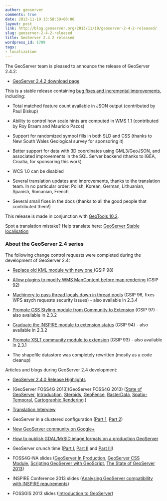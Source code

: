 ```yaml
---
author: geoserver
comments: true
date: 2013-11-19 13:58:59+00:00
layout: post
link: http://blog.geoserver.org/2013/11/19/geoserver-2-4-2-released/
slug: geoserver-2-4-2-released
title: GeoServer 2.4.2 released
wordpress_id: 1709
tags:
- localization
---
```


The GeoServer team is pleased to announce the release of GeoServer 2.4.2:



	
  * [GeoServer 2.4.2 download page](http://geoserver.org/display/GEOS/GeoServer+2.4.2)


This is a stable release containing [bug fixes and incremental improvements](http://jira.codehaus.org/secure/ReleaseNote.jspa?projectId=10311&version=19613), including:



	
  * Total matched feature count available in JSON output (contributed by Paul Biskup)

	
  * Ability to control how scale hints are computed in WMS 1.1 (contributed by Roy Braam and Mauricio Pazos)

	
  * Support for randomized symbol fills in both SLD and CSS (thanks to New South Wales Geological survey for sponsoring it)

	
  * Better support for data with 3D coordinates using GML3/GeoJSON, and associated improvements in the SQL Server backend (thanks to IGEA, Croatia, for sponsoring this work)

	
  * WCS 1.0 can be disabled

	
  * Several translation updates and improvements, thanks to the translation team. In no particular order: Polish, Korean, German, Lithuanian, Spanish, Romanian, French

	
  * Several small fixes in the docs (thanks to all the good people that contributed them!)


This release is made in conjunction with [GeoTools 10.2](http://geotoolsnews.blogspot.it/2013/11/geotools-102-released.html).

Spot a translation mistake? Help translate here: [GeoServer Stable localisation](https://www.transifex.com/projects/p/geoserver_stable/)


### About the GeoServer 2.4 series


The following change control requests were completed during the development of GeoServer 2.4:



	
  * [Replace old KML module with new one ](http://geoserver.org/display/GEOS/GSIP+98+-+replace+old+KML+module+with+new+one)(GSIP 98)

	
  * [Allow plugins to modify WMS MapContent before map rendering](http://geoserver.org/display/GEOS/GSIP+92+-+Allow+plugins+to+modify+WMS+MapContent+before+map+rendering) (GSIP 92)

	
  * [Machinery to pass thread locals down in thread pools](http://geoserver.org/display/GEOS/GSIP+96+-+Machinery+to+pass+thread+locals+down+in+thread+pools) (GSIP 96, fixes WPS asych requests security issues) - also available in 2.3.4

	
  * [Promote CSS Styling module from Community to Extension](http://geoserver.org/display/GEOS/GSIP+97+-+Promote+CSS+Styling+module+from+Community+to+Extension) (GSIP 97) - also available in 2.3.2

	
  * [Graduate the INSPIRE module to extension status](http://geoserver.org/display/GEOS/GSIP+94+-+Graduate+the+INSPIRE+module+to+extension+status) (GSIP 94) - also available in 2.3.2

	
  * [Promote XSLT community module to extension](http://geoserver.org/display/GEOS/GSIP+93+promote+XSLT+community+module+to+extension) (GSIP 93) - also available in 2.3.1

	
  * The shapefile datastore was completely rewritten (mostly as a code cleanup)


Articles and blogs during GeoServer 2.4 development:

	
  * [GeoServer 2.4.0 Release Highlights](http://blog.geoserver.org/2013/10/02/geoserver-2-4-0-release-highlights/)

	
  * [GeoServer FOSS4G 2013](GeoServer FOSS4G 2013) ([State of GeoServer](http://www.slideshare.net/jgarnett/state-of-geo-server-foss4g-2013-26387643), [Introduction](http://www.slideshare.net/geosolutions/geoserver-an-introduction-for-beginners), [Steroids](https://www.slideshare.net/geosolutions/gs-steroids-sgiannecfoss4g20130103), [GeoFence](https://www.slideshare.net/geosolutions/advanced-geoserver-security-with-geofence), [RasterData](https://www.slideshare.net/geosolutions/raster-data-in-geoserver-and-geotools-achievements-issues-and-future-developments-27175325), [Spatio-Temporal](https://www.slideshare.net/geosolutions/geoserver-for-spatiotemporal-data-handling-with-examples-for-metoc-and-remote-sensing), [Cartographic Rendering](https://www.slideshare.net/geosolutions/advanced-cartographic-map-rendering-in-geoserver-27175092) )

	
  * [Translation Interview](http://blog.geoserver.org/2013/09/03/geoserver-translation-interview/)

	
  * GeoServer in a clustered configuration ([Part 1](http://blog.opengeo.org/2013/04/18/geoserver-in-a-clustered-configuration-part-1/), [Part 2](http://blog.opengeo.org/2013/04/30/geoserver-in-a-clustered-configuration-part-2/))

	
  * [New GeoServer community on Google+](http://blog.geoserver.org/2013/05/13/new-geoserver-community-on-google/)

	
  * [How to publish GDAL/MrSID image formats on a production GeoServer](http://blog.opengeo.org/2013/03/13/how-to-publish-gdalmrsid-image-formats-on-a-production-geoserver-on-windows/)

	
  * GeoServer crunch time ([Part I](http://www.lisasoft.com/blog/geoserver-crunch-time), [Part II](http://www.lisasoft.com/blog/geoserver-crunch-time-ii) and [Part III](http://www.lisasoft.com/blog/geoserver-crunch-time-iii))

	
  * FOSS4G-NA slides ([GeoServer In Production](http://blog.opengeo.org/wp-content/uploads/2013/05/GeoServerProduction.pdf), [GeoServer CSS Module](http://blog.opengeo.org/wp-content/uploads/2013/05/foss4gna2013-geoserver-css.pdf), [Scripting GeoServer with GeoScript](http://blog.opengeo.org/wp-content/uploads/2013/05/Scripting-GeoServer-with-GeoScript.pdf), [The State of GeoServer 2013](http://blog.opengeo.org/wp-content/uploads/2013/05/State-of-GeoServer-2013.pdf))

	
  * INSPIRE Conference 2013 slides ([Analysing GeoServer compatibility with INSPIRE requirements](http://www.slideshare.net/geosolutions/fossgis2013-2013geoserveraime?from_search=2))

	
  * FOSSGIS 2013 slides ([Introduction to GeoServer](http://www.slideshare.net/geosolutions/fossgis2013-2013geoserveraime))



